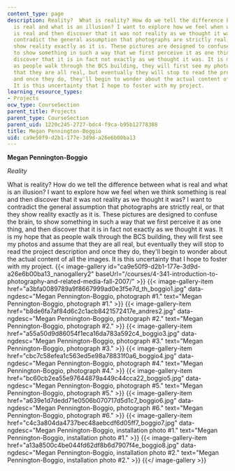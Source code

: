 ```yaml
---
content_type: page
description: Reality?  What is reality? How do we tell the difference between what
  is real and what is an illusion? I want to explore how we feel when we think something
  is real and then discover that it was not reality as we thought it was? I want to
  contradict the general assumption that photographs are strictly real, or that they
  show reality exactly as it is. These pictures are designed to confuse the brain,
  to show something in such a way that we first perceive it as one thing, and then
  discover that it is in fact not exactly as we thought it was. It is my hope that
  as people walk through the BCS building, they will first see my photos and assume
  that they are all real, but eventually they will stop to read the project description
  and once they do, they'll begin to wonder about the actual content of all the images.
  It is this uncertainty that I hope to foster with my project.
learning_resource_types:
- Projects
ocw_type: CourseSection
parent_title: Projects
parent_type: CourseSection
parent_uid: 1220c245-2727-bdc4-f9ca-b95b12778308
title: Megan Pennington-Boggio
uid: ca9e50f9-d2b1-177e-3d9d-a26e6b00ba13
---
```


**Megan Pennington-Boggio**

_Reality_

What is reality? How do we tell the difference between what is real and what is an illusion? I want to explore how we feel when we think something is real and then discover that it was not reality as we thought it was? I want to contradict the general assumption that photographs are strictly real, or that they show reality exactly as it is. These pictures are designed to confuse the brain, to show something in such a way that we first perceive it as one thing, and then discover that it is in fact not exactly as we thought it was. It is my hope that as people walk through the BCS building, they will first see my photos and assume that they are all real, but eventually they will stop to read the project description and once they do, they'll begin to wonder about the actual content of all the images. It is this uncertainty that I hope to foster with my project.
{{< image-gallery id="ca9e50f9-d2b1-177e-3d9d-a26e6b00ba13_nanogallery2" baseUrl="/courses/4-341-introduction-to-photography-and-related-media-fall-2007/" >}}
{{< image-gallery-item href="a3bfa0089789a9f8667999ad0e3f5e7d_th_boggio1.jpg" data-ngdesc="Megan Pennington-Boggio, photograph #1." text="Megan Pennington-Boggio, photograph #1." >}}
{{< image-gallery-item href="b8de6fa7af84d6c2c1acb8421572417e_andres2.jpg" data-ngdesc="Megan Pennington-Boggio, photograph #2." text="Megan Pennington-Boggio, photograph #2." >}}
{{< image-gallery-item href="a55a50d9d86054f1eca16da783a592c4_boggio3.jpg" data-ngdesc="Megan Pennington-Boggio, photograph #3." text="Megan Pennington-Boggio, photograph #3." >}}
{{< image-gallery-item href="cbc7c58efea1c563ed5e98a78831f0a6_boggio4.jpg" data-ngdesc="Megan Pennington-Boggio, photograph #4." text="Megan Pennington-Boggio, photograph #4." >}}
{{< image-gallery-item href="bc60cb2ea55e97644879a449c44cca22_boggio5.jpg" data-ngdesc="Megan Pennington-Boggio, photograph #5." text="Megan Pennington-Boggio, photograph #5." >}}
{{< image-gallery-item href="a639e1d7dedd71e0506b070717d5d1c7_boggio6.jpg" data-ngdesc="Megan Pennington-Boggio, photograph #6." text="Megan Pennington-Boggio, photograph #6." >}}
{{< image-gallery-item href="c4c3a804da4737bec48aebcdf6d05ff7_boggio7.jpg" data-ngdesc="Megan Pennington-Boggio, installation photo #1." text="Megan Pennington-Boggio, installation photo #1." >}}
{{< image-gallery-item href="a13a8500c4be044fd62df8b6d7907f4e_boggio8.jpg" data-ngdesc="Megan Pennington-Boggio, installation photo #2." text="Megan Pennington-Boggio, installation photo #2." >}}
{{</ image-gallery >}}